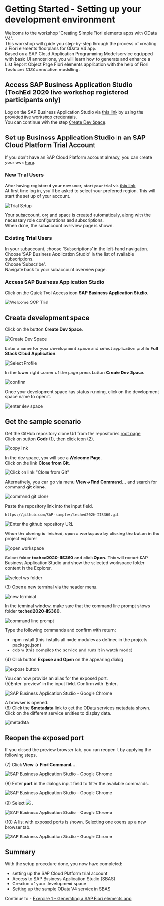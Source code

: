 # Getting Started - Setting up your development environment

Welcome to the workshop 'Creating Simple Fiori elements apps with OData V4'.\
This workshop will guide you step-by-step through the process of creating a Fiori elements floorplans for OData V4 app.\
Based on a SAP Cloud Application Programming Model service equipped with basic UI annotations, you will learn how to generate and enhance a\
List Report Object Page Fiori elements application with the help of Fiori Tools and CDS annotation modelling.

## Access SAP Business Application Studio (TechEd 2020 live workshop registered participants only)

Log on the SAP Business Application Studio via [this link](https://sap-ux-teched.cry10cf.int.applicationstudio.cloud.sap/index.html) by using the provided live workshop credentials.\
You can continue with the step [Create Dev Space](#create-development-space).

## Set up Business Application Studio in an SAP Cloud Platform Trial Account

If you don't have an SAP Cloud Platform account already, you can create your own [here](https://www.sap.com/products/cloud-platform/get-started.html).

### New Trial Users

After having registered your new user, start your trial via [this link](https://account.hanatrial.ondemand.com/register)\
At first time log in, you'll be asked to select your preferred region.
This will start the set up of your account.

![Trial Setup](../ex0/images/00_00_0010.png)

Your subaccount, org and space is created automatically, along with the necessary role configurations and subscriptions.\
When done, the subaccount overview page is shown.

### Existing Trial Users

In your subaccount, choose 'Subscriptions' in the left-hand navigation.\
Choose 'SAP Business Application Studio' in the list of available subscriptions.\
Choose 'Subscribe'.\
Navigate back to your subaccount overview page.

### Access SAP Business Application Studio

Click on the Quick Tool Access icon **SAP Business Application Studio**.

![Welcome SCP Trial](../ex0/images/00_00_0020.png)

## Create development space

Click on the button **Create Dev Space**.

![Create Dev Space](../ex0/images/00_00_0030.png)

Enter a name for your development space and select application profile **Full Stack Cloud Application**.

![Select Profile](../ex0/images/00_00_0040.png)

In the lower right corner of the page press button **Create Dev Space**.

![confirm](../ex0/images/00_00_0050.png)<br>

Once your development space has status running, click on the development space name to open it.

![enter dev space](../ex0/images/00_00_0060.png)

## Get the sample scenario

Get the GitHub repository clone Url from the repositories [root page](https://github.com/SAP-samples/teched2020-IIS360).\
Click on button **Code** (1), then click icon (2).

![copy link](../ex0/images/00_00_0070.png)

In the dev space, you will see a **Welcome Page**.\
Click on the link **Clone from Git**.

![Click on link "Clone from Git"](../ex0/images/click-clone-from-git.png)

Alternatively, you can go via menu **View->Find Command...** and search for command **git clone**.

![command git clone](../ex0/images/cloneCommand.png)

Paste the repository link into the input field.

```abap
https://github.com/SAP-samples/teched2020-IIS360.git
```

![Enter the github repository URL](../ex0/images/enter-github-repository.png)

When the cloning is finished, open a workspace by clicking the button in the project explorer

![open workspace](../ex0/images/00_00_0065.png)

Select folder **teched2020-IIS360** and click **Open**. This will restart SAP Business Application Studio and show the selected workspace folder content in the Explorer.

![select ws folder](../ex0/images/00_00_0066.png)

(3) Open a new terminal via the header menu.

![new terminal](../ex0/images/00_00_0080.png)

In the terminal window, make sure that the command line prompt shows folder **teched2020-IIS360**.

![command line prompt](../ex0/images/00_00_0081.png)

Type the following commands and confirm with return:

- npm install (this installs all node modules as defined in the projects package.json)
- cds w (this compiles the service and runs it in watch mode)

(4) Click button **Expose and Open** on the appearing dialog

![expose button](../ex0/images/00_00_0110.png)

You can now provide an alias for the exposed port.\
(5)Enter 'preview' in the input field. Confirm with 'Enter'.

![SAP Business Application Studio - Google Chrome](../ex0/images/00_00_0120.png)

A browser is opened.\
(6) Click the **$metadata** link to get the OData services metadata shown.\
Click on the different service entities to display data.

![metadata](../ex0/images/00_00_0130.png)

## Reopen the exposed port

If you closed the preview browser tab, you can reopen it by applying the following steps.

(7) Click **View -> Find Command...**.

![SAP Business Application Studio - Google Chrome](images/img_039.png)

(8) Enter **port** in the dialogs input field to filter the available commands.

![SAP Business Application Studio - Google Chrome](images/img_039a.png)

(9) Select ![](images/fieldicon03.png) .

![SAP Business Application Studio - Google Chrome](images/img_040.png)

(10) A list with exposed ports is shown. Selecting one opens up a new browser tab.

![SAP Business Application Studio - Google Chrome](images/img_041.png)

## Summary

With the setup procedure done, you now have completed:
- setting up the SAP Cloud Platform trial account
- Access to SAP Business Application Studio (SBAS)
- Creation of your development space
- Setting up the sample OData V4 service in SBAS

Continue to - [Exercise 1 - Generating a SAP Fiori elements app](../ex1/README.md)
